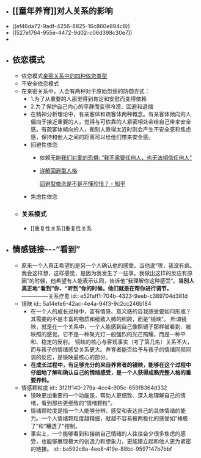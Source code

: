 - ## [[童年养育]]对人关系的影响
- ((ef46da72-9adf-4256-8825-16c860e894c8))
- ((527e1764-955e-4472-9d02-c06d398c30e7))
-
- ## 依恋模式
	- 依恋模式[亲密关系中的四种依恋类型](https://zhuanlan.zhihu.com/p/220475735?utm_source=ZHShareTargetIDMore&utm_medium=social&utm_oi=920329741893013504)
	- 不安全依恋模式
	- 在亲密关系中，人会有两种对于原始恐慌的防御方式：
		- 1.为了从重要的人那里得到肯定和安慰而变得依赖
		- 2.为了保护自己内心的平静而变得冷漠、回避和退缩
		- 在精神分析理论中，有亲客体和疏客体两种概念。有亲客体倾向的人偏向于接近重要的人，觉得与可依靠的人紧密相处会给自己带来安全感。有疏客体倾向的人，和别人靠得太近时则会产生不安全感和焦虑感，保持和他人之间的距离可以给他们带来安全感。
		- 回避性依恋
			- 依赖无能[我们对爱的恐惧: “我不需要任何人，也无法相信任何人”](https://zhuanlan.zhihu.com/p/104736021?utm_source=ZHShareTargetIDMore&utm_medium=social&utm_oi=920329741893013504)
			- [详解回避型人格](https://zhuanlan.zhihu.com/p/195687907?utm_source=ZHShareTargetIDMore&utm_medium=social&utm_oi=920329741893013504)
			  
			  [回避型依恋是不是不懂珍惜？ - 知乎](https://www.zhihu.com/question/405031080/answer/1363800744?utm_source=ZHShareTargetIDMore&utm_medium=social&utm_oi=920329741893013504)
		- 焦虑性依恋
	- ### 关系模式
		- [[重复性关系]]重复性关系
- ## 情感链接---“看到”
	- 原来一个人真正希望的是另一个人确认他的感受。当他说“嘿，我没有疯。我会这样想，这样感觉，是因为我发生了一些事。我做出这样的反应有原因”的时候，他希望有人能表示认同，告诉他“我理解你这种感受”。**当别人真正地“看到”你、“听到”你的时候，他们就是在帮你进行调节。**—————关系疗愈
	  id:: e52faff1-704b-4323-9eeb-c389704d381d
	- 镜映
	  id:: 5a14efe6-42ac-4e4a-94f3-9c2cc246b184
		- 在一个人的成长过程中，富有情感、意义感的自我感受要如何形成？其需要的不是丰富的物质和细致入微的照顾，而是“镜映”。
		  所谓镜映，就是在一个关系中，一个人能感到自己像照镜子那样被看到、被映照的感觉。它不是一种聚光灯一般强烈的光芒照耀，而是一种平和、稳定的反射。
		  镜映的核心与客观事实（考了第几名）关系不大，而与孩子的情绪感受关系更大。养育者能否给予与孩子的情绪同频同调的反应，是镜映最核心的部分。
		- **在成长过程中，有足够充分的来自养育者的镜映，能够在这个过程中仔细地了解和确认自己的情绪感受，是一个人获得成熟完整人格的重要养料。**
	- 情感颗粒度
	  id:: 3f21f140-279a-4cc4-905c-659f8364d332
		- 镜映更加重要的一个功能是，帮助人更细致、深入地理解自己的情绪，看到那些更细致的“情绪颗粒”。
		- 情绪颗粒度是指一个人能够分辨、感受和表达自己的具体情绪的能力。一个人情绪颗粒度越精细，就越不容易被两极化的感受如“棒极了”和“糟透了”控制。
		- 事实上，一个能够看到和接纳自己情绪的人往往会少很多焦虑的感受，也能够展现极大的创造力和想象力，更能建立起和他人更为紧密的链接。
		  id:: ba592c8a-4ee8-419e-88bc-9597147b7bbf